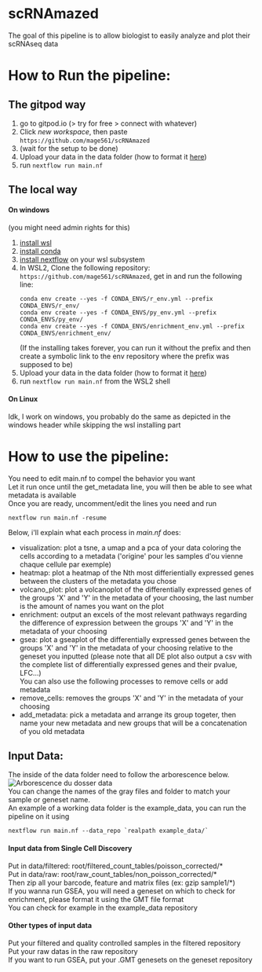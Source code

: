 # scRNAmazed
The goal of this pipeline is to allow biologist to easily analyze and plot their scRNAseq data
# How to Run the pipeline:
## The gitpod way
1. go to gitpod.io (> try for free > connect with whatever)
2. Click *new workspace*, then paste `https://github.com/mage561/scRNAmazed`
3. (wait for the setup to be done)
4. Upload your data in the data folder (how to format it [here](#input-data))
5. run `nextflow run main.nf`

## The local way
#### On windows
(you might need admin rights for this)
1. [install wsl](https://learn.microsoft.com/en-us/windows/wsl/install)
2. [install conda](https://docs.conda.io/projects/conda/en/latest/user-guide/install/windows.html)
3. [install nextflow](https://www.nextflow.io/docs/latest/install.html) on your wsl subsystem
4. In WSL2, Clone the following repository: `https://github.com/mage561/scRNAmazed`, get in and run the following line:
    ```shell
    conda env create --yes -f CONDA_ENVS/r_env.yml --prefix CONDA_ENVS/r_env/
    conda env create --yes -f CONDA_ENVS/py_env.yml --prefix CONDA_ENVS/py_env/
    conda env create --yes -f CONDA_ENVS/enrichment_env.yml --prefix CONDA_ENVS/enrichment_env/
    ```
    (If the installing takes forever, you can run it without the prefix and then create a symbolic link to the env repository where the prefix was supposed to be)
5. Upload your data in the data folder (how to format it [here](#input-data))
6. run `nextflow run main.nf` from the WSL2 shell
#### On Linux
Idk, I work on windows, you probably do the same as depicted in the windows header while skipping the wsl installing part

# How to use the pipeline:
You need to edit main.nf to compel the behavior you want <br />
Let it run once until the get_metadata line, you will then be able to see what metadata is available<br />
Once you are ready, uncomment/edit the lines you need and run 
```shell
nextflow run main.nf -resume
```
Below, i'll explain what each process in *main.nf* does:
- visualization: plot a tsne, a umap and a pca of your data coloring the cells according to a metadata ('origine' pour les samples d'ou vienne chaque cellule par exemple)
- heatmap: plot a heatmap of the Nth most differientially expressed genes between the clusters of the metadata you chose
- volcano_plot: plot a volcanoplot of the differentially expressed genes of the groups 'X' and 'Y' in the metadata of your choosing, the last number is the amount of names you want on the plot
- enrichment: output an excels of the most relevant pathways regarding the difference of expression between the groups 'X' and 'Y' in the metadata of your choosing
- gsea: plot a gseaplot of the differentially expressed genes between the groups 'X' and 'Y' in the metadata of your choosing relative to the geneset you inputted
(please note that all DE plot also output a csv with the complete list of differentially expressed genes and their pvalue, LFC...)<br />
You can also use the following processes to remove cells or add metadata
- remove_cells: removes the groups 'X' and 'Y' in the metadata of your choosing
- add_metadata: pick a metadata and arrange its group togeter, then name your new metadata and new groups that will be a concatenation of you old metadata


## Input Data:
The inside of the data folder need to follow the arborescence below.
![Arborescence du dosser data](https://drive.google.com/uc?export=download&id=1DLRRol5iM1oXHbFY02f8u14Z0bLYpTdb)<br />
You can change the names of the gray files and folder to match your sample or geneset name.<br />
An example of a working data folder is the example_data, you can run the pipeline on it using 
```shell
nextflow run main.nf --data_repo `realpath example_data/` 
```
#### Input data from Single Cell Discovery
Put in data/filtered: root/filtered_count_tables/poisson_corrected/\*<br />
Put in data/raw: root/raw_count_tables/non_poisson_corrected/\*<br />
Then zip all your barcode, feature and matrix files (ex: gzip sample1/*)<br />
If you wanna run GSEA, you will need a geneset on which to check for enrichment, please format it using the GMT file format<br />
You can check for example in the example_data repository<br />

#### Other types of input data
Put your filtered and quality controlled samples in the filtered repository<br />
Put your raw datas in the raw repository<br />
If you want to run GSEA, put your .GMT genesets on the geneset repository <br />
